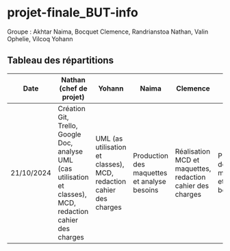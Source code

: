 # projet-finale_BUT-info
Groupe : Akhtar Naima, Bocquet Clemence, Randrianstoa Nathan, Valin Ophelie, Vilcoq Yohann

## Tableau des répartitions
| Date | Nathan (chef de projet) | Yohann | Naima | Clemence | Ophelie |
|----|---|----|----|---|---|
| 21/10/2024 | Création Git, Trello, Google Doc, analyse UML (cas utilisation et classes), MCD, redaction cahier des charges | UML (as utilisation et classes), MCD, redaction cahier des charges | Production des maquettes et analyse besoins | Réalisation MCD et maquettes, redaction cahier des charges | Production des maquettes et analyse besoins |
